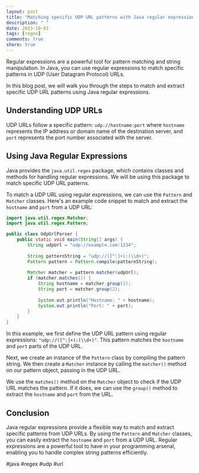 ```yaml
---
layout: post
title: "Matching specific UDP URL patterns with Java regular expressions"
description: " "
date: 2023-10-01
tags: [regex]
comments: true
share: true
---
```


Regular expressions are a powerful tool for pattern matching and string manipulation. In Java, you can use regular expressions to match specific patterns in UDP (User Datagram Protocol) URLs. 

In this blog post, we will walk you through the steps to match and extract specific UDP URL patterns using Java regular expressions.

## Understanding UDP URLs

UDP URLs follow a specific pattern: `udp://hostname:port` where `hostname` represents the IP address or domain name of the destination server, and `port` represents the port number associated with the server.

## Using Java Regular Expressions

Java provides the `java.util.regex` package, which contains classes and methods for handling regular expressions. We will be using this package to match specific UDP URL patterns.

To match a UDP URL using regular expressions, we can use the `Pattern` and `Matcher` classes. Here's an example code snippet to match and extract the `hostname` and `port` from a UDP URL:

```java
import java.util.regex.Matcher;
import java.util.regex.Pattern;

public class UdpUrlParser {
    public static void main(String[] args) {
        String udpUrl = "udp://example.com:1234";
        
        String patternString = "udp://([^:]+):(\\d+)";
        Pattern pattern = Pattern.compile(patternString);
        
        Matcher matcher = pattern.matcher(udpUrl);
        if (matcher.matches()) {
            String hostname = matcher.group(1);
            String port = matcher.group(2);
            
            System.out.println("Hostname: " + hostname);
            System.out.println("Port: " + port);
        }
    }
}
```

In this example, we first define the UDP URL pattern using regular expressions: `"udp://([^:]+):(\\d+)"`. This pattern matches the `hostname` and `port` parts of the UDP URL.

Next, we create an instance of the `Pattern` class by compiling the pattern string. We then create a `Matcher` instance by calling the `matcher()` method on our pattern object, passing in the UDP URL.

We use the `matches()` method on the `Matcher` object to check if the UDP URL matches the pattern. If it does, we can use the `group()` method to extract the `hostname` and `port` from the URL.

## Conclusion

Java regular expressions provide a flexible way to match and extract specific patterns from UDP URLs. By using the `Pattern` and `Matcher` classes, you can easily extract the `hostname` and `port` from a UDP URL. Regular expressions are a powerful tool to have in your programming arsenal, enabling you to handle complex string patterns efficiently.

#java #regex #udp #url